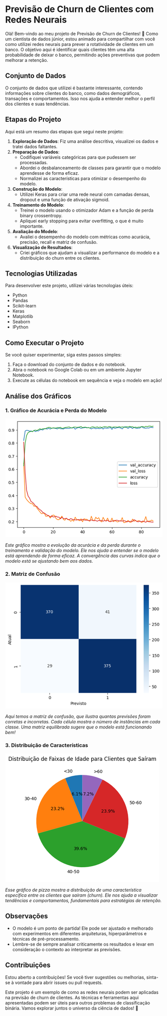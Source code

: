 # Previsão de Churn de Clientes com Redes Neurais

Olá! Bem-vindo ao meu projeto de Previsão de Churn de Clientes! 🚀 Como um cientista de dados júnior, estou animado para compartilhar com você como utilizei redes neurais para prever a rotatividade de clientes em um banco. O objetivo aqui é identificar quais clientes têm uma alta probabilidade de deixar o banco, permitindo ações preventivas que podem melhorar a retenção.

## Conjunto de Dados

O conjunto de dados que utilizei é bastante interessante, contendo informações sobre clientes do banco, como dados demográficos, transações e comportamentos. Isso nos ajuda a entender melhor o perfil dos clientes e suas tendências.

## Etapas do Projeto

Aqui está um resumo das etapas que segui neste projeto:

1. **Exploração de Dados**: Fiz uma análise descritiva, visualizei os dados e tratei dados faltantes.
2. **Preparação de Dados**: 
   - Codifiquei variáveis categóricas para que pudessem ser processadas.
   - Abordei o desbalanceamento de classes para garantir que o modelo aprendesse de forma eficaz.
   - Normalizei as características para otimizar o desempenho do modelo.
3. **Construção do Modelo**: 
   - Utilizei Keras para criar uma rede neural com camadas densas, dropout e uma função de ativação sigmoid.
4. **Treinamento do Modelo**: 
   - Treinei o modelo usando o otimizador Adam e a função de perda binary crossentropy.
   - Apliquei early stopping para evitar overfitting, o que é muito importante.
5. **Avaliação do Modelo**: 
   - Avaliei o desempenho do modelo com métricas como acurácia, precisão, recall e matriz de confusão.
6. **Visualização de Resultados**: 
   - Criei gráficos que ajudam a visualizar a performance do modelo e a distribuição do churn entre os clientes.

## Tecnologias Utilizadas

Para desenvolver este projeto, utilizei várias tecnologias úteis:

- Python
- Pandas
- Scikit-learn
- Keras
- Matplotlib
- Seaborn
- IPython

## Como Executar o Projeto

Se você quiser experimentar, siga estes passos simples:

1. Faça o download do conjunto de dados e do notebook.
2. Abra o notebook no Google Colab ou em um ambiente Jupyter Notebook.
3. Execute as células do notebook em sequência e veja o modelo em ação!

## Análise dos Gráficos

### 1. Gráfico de Acurácia e Perda do Modelo

![Acurácia e Perda do Modelo](Imagens/valoresacuraciaperda.png)

*Este gráfico mostra a evolução da acurácia e da perda durante o treinamento e validação do modelo. Ele nos ajuda a entender se o modelo está aprendendo de forma eficaz. A convergência das curvas indica que o modelo está se ajustando bem aos dados.*

### 2. Matriz de Confusão

![Matriz de Confusão](Imagens/confmatrix.png)

*Aqui temos a matriz de confusão, que ilustra quantas previsões foram corretas e incorretas. Cada célula mostra o número de instâncias em cada classe. Uma matriz equilibrada sugere que o modelo está funcionando bem!*

### 3. Distribuição de Características

![Distribuição de Características](Imagens/grafpizza.png)

*Esse gráfico de pizza mostra a distribuição de uma característica específica entre os clientes que saíram (churn). Ele nos ajuda a visualizar tendências e comportamentos, fundamentais para estratégias de retenção.*

## Observações

- O modelo é um ponto de partida! Ele pode ser ajustado e melhorado com experimentos em diferentes arquiteturas, hiperparâmetros e técnicas de pré-processamento.
- Lembre-se de sempre analisar criticamente os resultados e levar em consideração o contexto ao interpretar as previsões.

## Contribuições

Estou aberto a contribuições! Se você tiver sugestões ou melhorias, sinta-se à vontade para abrir issues ou pull requests.

Este projeto é um exemplo de como as redes neurais podem ser aplicadas na previsão de churn de clientes. As técnicas e ferramentas aqui apresentadas podem ser úteis para outros problemas de classificação binária. Vamos explorar juntos o universo da ciência de dados! 🌟
